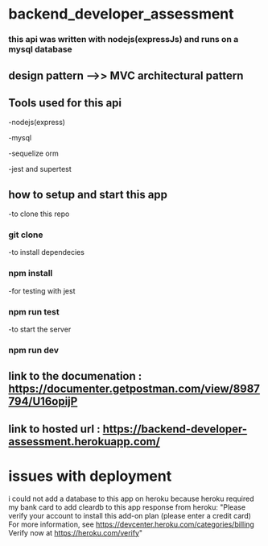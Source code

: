 # backend_developer_assessment
### this api was written with nodejs(expressJs) and runs on a mysql database 

## design pattern -->> MVC architectural pattern


## Tools used for this api

-nodejs(express)

-mysql

-sequelize orm

-jest and supertest

## how to setup and start this app

-to clone this repo

###  git clone


-to install dependecies

### npm install

-for testing with jest

### npm run test

-to start the server

### npm run dev



## link to the documenation : https://documenter.getpostman.com/view/8987794/U16opijP
## link to hosted url : https://backend-developer-assessment.herokuapp.com/
# issues with deployment
i could not add a database to this app on heroku because heroku required my bank card to add cleardb to this app
response from heroku: "Please verify your account to install this add-on plan (please enter a credit card) For more information, see https://devcenter.heroku.com/categories/billing Verify now at https://heroku.com/verify"
